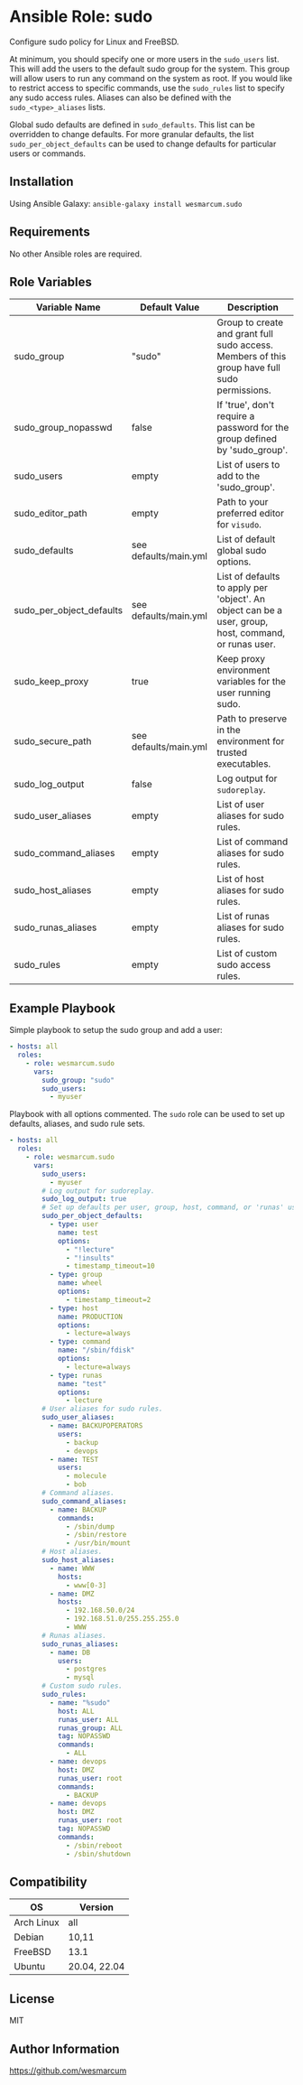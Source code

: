 Ansible Role: sudo
==================

Configure sudo policy for Linux and FreeBSD.

At minimum, you should specify one or more users in the `sudo_users` list. This will add the users to the default sudo group for the system. This group will allow users to run any command on the system as root. If you would like to restrict access to specific commands, use the `sudo_rules` list to specify any sudo access rules. Aliases can also be defined with the `sudo_<type>_aliases` lists.

Global sudo defaults are defined in `sudo_defaults`. This list can be overridden to change defaults. For more granular defaults, the list `sudo_per_object_defaults` can be used to change defaults for particular users or commands.

Installation
------------

Using Ansible Galaxy: `ansible-galaxy install wesmarcum.sudo`

Requirements
------------

No other Ansible roles are required.

Role Variables
--------------

| Variable Name            | Default Value         | Description                                                                                           |
|--------------------------|-----------------------|-------------------------------------------------------------------------------------------------------|
| sudo_group               | "sudo"                | Group to create and grant full sudo access. Members of this group have full sudo permissions.         |
| sudo_group_nopasswd      | false                 | If 'true', don't require a password for the group defined by 'sudo_group'.                            |
| sudo_users               | empty                 | List of users to add to the 'sudo_group'.                                                             |
| sudo_editor_path         | empty                 | Path to your preferred editor for `visudo`.                                                           |
| sudo_defaults            | see defaults/main.yml | List of default global sudo options.                                                                  |
| sudo_per_object_defaults | see defaults/main.yml | List of defaults to apply per 'object'. An object can be a user, group, host, command, or runas user. |
| sudo_keep_proxy          | true                  | Keep proxy environment variables for the user running sudo.                                           |
| sudo_secure_path         | see defaults/main.yml | Path to preserve in the environment for trusted executables.                                          |
| sudo_log_output          | false                 | Log output for `sudoreplay`.                                                                          |
| sudo_user_aliases        | empty                 | List of user aliases for sudo rules.                                                                  |
| sudo_command_aliases     | empty                 | List of command aliases for sudo rules.                                                               |
| sudo_host_aliases        | empty                 | List of host aliases for sudo rules.                                                                  |
| sudo_runas_aliases       | empty                 | List of runas aliases for sudo rules.                                                                 |
| sudo_rules               | empty                 | List of custom sudo access rules.                                                                     |

Example Playbook
----------------

Simple playbook to setup the sudo group and add a user:
```yaml
- hosts: all
  roles:
    - role: wesmarcum.sudo
      vars:
        sudo_group: "sudo"
        sudo_users:
          - myuser
```

Playbook with all options commented. The `sudo` role can be used to set up defaults, aliases, and sudo rule sets.
```yaml
- hosts: all
  roles:
    - role: wesmarcum.sudo
      vars:
        sudo_users:
          - myuser
        # Log output for sudoreplay.
        sudo_log_output: true
        # Set up defaults per user, group, host, command, or 'runas' user.
        sudo_per_object_defaults:
          - type: user
            name: test
            options:
              - "!lecture"
              - "!insults"
              - timestamp_timeout=10
          - type: group
            name: wheel
            options:
              - timestamp_timeout=2
          - type: host
            name: PRODUCTION
            options:
              - lecture=always
          - type: command
            name: "/sbin/fdisk"
            options:
              - lecture=always
          - type: runas
            name: "test"
            options:
              - lecture
        # User aliases for sudo rules.
        sudo_user_aliases:
          - name: BACKUPOPERATORS
            users:
              - backup
              - devops
          - name: TEST
            users:
              - molecule
              - bob
        # Command aliases.
        sudo_command_aliases:
          - name: BACKUP
            commands:
              - /sbin/dump
              - /sbin/restore
              - /usr/bin/mount
        # Host aliases.
        sudo_host_aliases:
          - name: WWW
            hosts:
              - www[0-3]
          - name: DMZ
            hosts:
              - 192.168.50.0/24
              - 192.168.51.0/255.255.255.0
              - WWW
        # Runas aliases.
        sudo_runas_aliases:
          - name: DB
            users:
              - postgres
              - mysql
        # Custom sudo rules.
        sudo_rules:
          - name: "%sudo"
            host: ALL
            runas_user: ALL
            runas_group: ALL
            tag: NOPASSWD
            commands:
              - ALL
          - name: devops
            host: DMZ
            runas_user: root
            commands:
              - BACKUP
          - name: devops
            host: DMZ
            runas_user: root
            tag: NOPASSWD
            commands:
              - /sbin/reboot
              - /sbin/shutdown
```

Compatibility
-------------

| OS         | Version      |
|------------|--------------|
| Arch Linux | all          |
| Debian     | 10,11        |
| FreeBSD    | 13.1         |
| Ubuntu     | 20.04, 22.04 |

License
-------

MIT

Author Information
------------------

https://github.com/wesmarcum
